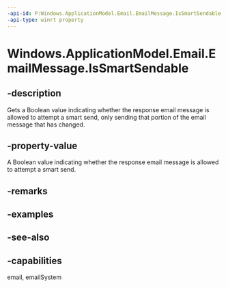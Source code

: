 ```yaml
---
-api-id: P:Windows.ApplicationModel.Email.EmailMessage.IsSmartSendable
-api-type: winrt property
---
```


<!-- Property syntax
public bool IsSmartSendable { get; }
-->

# Windows.ApplicationModel.Email.EmailMessage.IsSmartSendable

## -description
Gets a Boolean value indicating whether the response email message is allowed to attempt a smart send, only sending that portion of the email message that has changed.

## -property-value
A Boolean value indicating whether the response email message is allowed to attempt a smart send.

## -remarks

## -examples

## -see-also

## -capabilities
email, emailSystem

